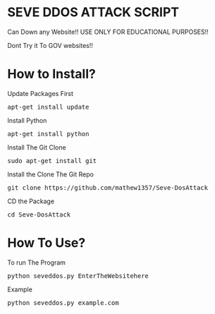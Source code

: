 # SEVE DDOS ATTACK SCRIPT
Can Down any Website!!
USE ONLY FOR EDUCATIONAL PURPOSES!!

Dont Try it To GOV websites!!

# How to Install?
Update Packages First
<pre>apt-get install update</pre>

Install Python
<pre>apt-get install python</pre>

Install The Git Clone
<pre>sudo apt-get install git</pre>

Install the Clone The Git Repo
<pre>git clone https://github.com/mathew1357/Seve-DosAttack</pre>

CD the Package
<pre>cd Seve-DosAttack</pre>

# How To Use?
To run The Program
<pre>python seveddos.py EnterTheWebsitehere</pre>

Example
<pre>python seveddos.py example.com</pre>
